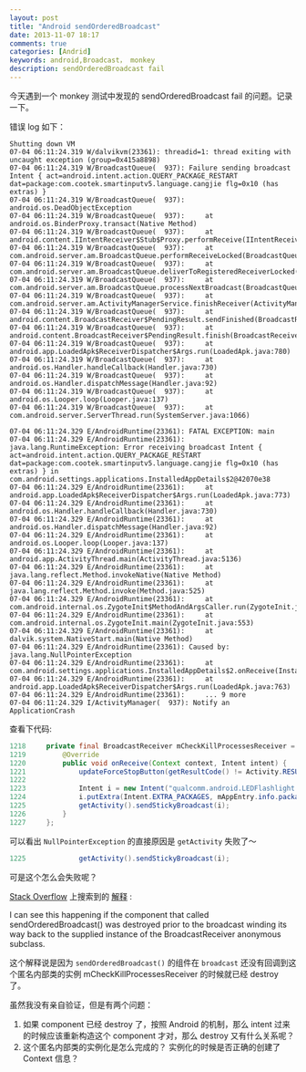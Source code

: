 ```yaml
---
layout: post
title: "Android sendOrderedBroadcast"
date: 2013-11-07 18:17
comments: true
categories: [Andrid]
keywords: android,Broadcast， monkey
description: sendOrderedBroadcast fail
---
```


今天遇到一个 monkey 测试中发现的 sendOrderedBroadcast fail 的问题。记录一下。

<!--more--> 


错误 log 如下：

```
Shutting down VM
07-04 06:11:24.319 W/dalvikvm(23361): threadid=1: thread exiting with uncaught exception (group=0x415a8898)
07-04 06:11:24.319 W/BroadcastQueue(  937): Failure sending broadcast Intent { act=android.intent.action.QUERY_PACKAGE_RESTART dat=package:com.cootek.smartinputv5.language.cangjie flg=0x10 (has extras) }
07-04 06:11:24.319 W/BroadcastQueue(  937): android.os.DeadObjectException
07-04 06:11:24.319 W/BroadcastQueue(  937): 	at android.os.BinderProxy.transact(Native Method)
07-04 06:11:24.319 W/BroadcastQueue(  937): 	at android.content.IIntentReceiver$Stub$Proxy.performReceive(IIntentReceiver.java:124)
07-04 06:11:24.319 W/BroadcastQueue(  937): 	at com.android.server.am.BroadcastQueue.performReceiveLocked(BroadcastQueue.java:376)
07-04 06:11:24.319 W/BroadcastQueue(  937): 	at com.android.server.am.BroadcastQueue.deliverToRegisteredReceiverLocked(BroadcastQueue.java:449)
07-04 06:11:24.319 W/BroadcastQueue(  937): 	at com.android.server.am.BroadcastQueue.processNextBroadcast(BroadcastQueue.java:656)
07-04 06:11:24.319 W/BroadcastQueue(  937): 	at com.android.server.am.ActivityManagerService.finishReceiver(ActivityManagerService.java:12451)
07-04 06:11:24.319 W/BroadcastQueue(  937): 	at android.content.BroadcastReceiver$PendingResult.sendFinished(BroadcastReceiver.java:419)
07-04 06:11:24.319 W/BroadcastQueue(  937): 	at android.content.BroadcastReceiver$PendingResult.finish(BroadcastReceiver.java:395)
07-04 06:11:24.319 W/BroadcastQueue(  937): 	at android.app.LoadedApk$ReceiverDispatcher$Args.run(LoadedApk.java:780)
07-04 06:11:24.319 W/BroadcastQueue(  937): 	at android.os.Handler.handleCallback(Handler.java:730)
07-04 06:11:24.319 W/BroadcastQueue(  937): 	at android.os.Handler.dispatchMessage(Handler.java:92)
07-04 06:11:24.319 W/BroadcastQueue(  937): 	at android.os.Looper.loop(Looper.java:137)
07-04 06:11:24.319 W/BroadcastQueue(  937): 	at com.android.server.ServerThread.run(SystemServer.java:1066)

07-04 06:11:24.329 E/AndroidRuntime(23361): FATAL EXCEPTION: main
07-04 06:11:24.329 E/AndroidRuntime(23361): java.lang.RuntimeException: Error receiving broadcast Intent { act=android.intent.action.QUERY_PACKAGE_RESTART dat=package:com.cootek.smartinputv5.language.cangjie flg=0x10 (has extras) } in com.android.settings.applications.InstalledAppDetails$2@42070e38
07-04 06:11:24.329 E/AndroidRuntime(23361): 	at android.app.LoadedApk$ReceiverDispatcher$Args.run(LoadedApk.java:773)
07-04 06:11:24.329 E/AndroidRuntime(23361): 	at android.os.Handler.handleCallback(Handler.java:730)
07-04 06:11:24.329 E/AndroidRuntime(23361): 	at android.os.Handler.dispatchMessage(Handler.java:92)
07-04 06:11:24.329 E/AndroidRuntime(23361): 	at android.os.Looper.loop(Looper.java:137)
07-04 06:11:24.329 E/AndroidRuntime(23361): 	at android.app.ActivityThread.main(ActivityThread.java:5136)
07-04 06:11:24.329 E/AndroidRuntime(23361): 	at java.lang.reflect.Method.invokeNative(Native Method)
07-04 06:11:24.329 E/AndroidRuntime(23361): 	at java.lang.reflect.Method.invoke(Method.java:525)
07-04 06:11:24.329 E/AndroidRuntime(23361): 	at com.android.internal.os.ZygoteInit$MethodAndArgsCaller.run(ZygoteInit.java:737)
07-04 06:11:24.329 E/AndroidRuntime(23361): 	at com.android.internal.os.ZygoteInit.main(ZygoteInit.java:553)
07-04 06:11:24.329 E/AndroidRuntime(23361): 	at dalvik.system.NativeStart.main(Native Method)
07-04 06:11:24.329 E/AndroidRuntime(23361): Caused by: java.lang.NullPointerException
07-04 06:11:24.329 E/AndroidRuntime(23361): 	at com.android.settings.applications.InstalledAppDetails$2.onReceive(InstalledAppDetails.java:1225)
07-04 06:11:24.329 E/AndroidRuntime(23361): 	at android.app.LoadedApk$ReceiverDispatcher$Args.run(LoadedApk.java:763)
07-04 06:11:24.329 E/AndroidRuntime(23361): 	... 9 more
07-04 06:11:24.329 I/ActivityManager(  937): Notify an ApplicationCrash
```

查看下代码:

```java
1218     private final BroadcastReceiver mCheckKillProcessesReceiver = new BroadcastReceiver() {
1219         @Override
1220         public void onReceive(Context context, Intent intent) {
1221             updateForceStopButton(getResultCode() != Activity.RESULT_CANCELED);
1222 
1223             Intent i = new Intent("qualcomm.android.LEDFlashlight.processKilled");
1224             i.putExtra(Intent.EXTRA_PACKAGES, mAppEntry.info.packageName);
1225             getActivity().sendStickyBroadcast(i);
1226         }
1227     };
```


可以看出 `NullPointerException` 的直接原因是 `getActivity` 失败了～ 

```java
1225             getActivity().sendStickyBroadcast(i);
```

可是这个怎么会失败呢？


[Stack Overflow][1] 上搜索到的 [解释][2] :

>
I can see this happening if the component that called sendOrderedBroadcast() was destroyed prior to the broadcast winding its way back to the supplied instance of the BroadcastReceiver anonymous subclass.


这个解释说是因为 `sendOrderedBroadcast()` 的组件在 `broadcast` 还没有回调到这个匿名内部类的实例 mCheckKillProcessesReceiver  的时候就已经 destroy 了。

虽然我没有亲自验证，但是有两个问题：

1. 如果 component 已经 destroy 了，按照 Android 的机制，那么 intent 过来的时候应该重新构造这个 component 才对，那么 destroy 又有什么关系呢？
2. 这个匿名内部类的实例化是怎么完成的？ 实例化的时候是否正确的创建了 Context 信息？


[1]:http://stackoverflow.com/
[2]:http://stackoverflow.com/questions/12934990/deadobjectexception-when-trying-to-use-context-sendorderedbroadcast

